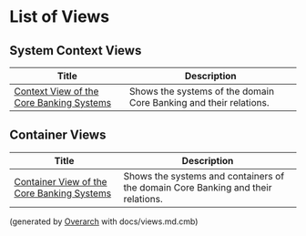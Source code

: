 # List of Views

## System Context Views
| Title | Description |
|---|---|
| [Context View of the Core Banking Systems](context-view.md) | Shows the systems of the domain Core Banking and their relations. |
## Container Views
| Title | Description |
|---|---|
| [Container View of the Core Banking Systems](container-view.md) | Shows the systems and containers of the domain Core Banking and their relations. |


(generated by [Overarch](https://github.com/soulspace-org/overarch) with docs/views.md.cmb)
